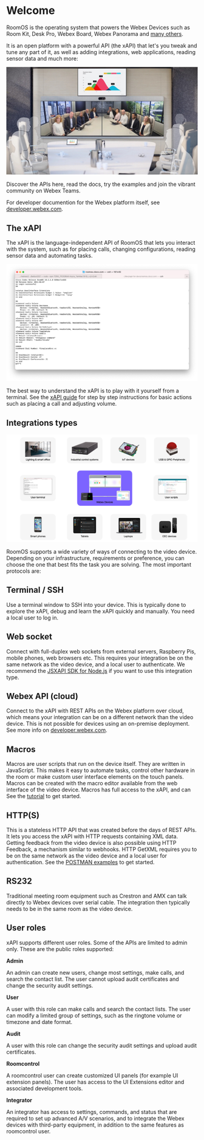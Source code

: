 # Welcome

RoomOS is the operating system that powers the Webex Devices such as Room Kit, Desk Pro, Webex Board, Webex Panorama and [many others](https://projectworkplace.cisco.com/).

It is an open platform with a powerful API (the xAPI) that let's you tweak and tune any part of it, as well as adding integrations, web applications, reading sensor data and much more:

<img src="/doc/images/meetingroom2.jpg" />

Discover the APIs here, read the docs, try the examples and join the vibrant community on Webex Teams.

For developer documention for the Webex platform itself, see [developer.webex.com](https://developer.webex.com).

## The xAPI

The xAPI is the language-independent API of RoomOS that lets you interact with the system, such as for placing calls, changing configurations, reading sensor data and automating tasks.

<img src="/doc/images/tshell.png" />

The best way to understand the xAPI is to play with it yourself from a terminal. See the [xAPI guide](/doc/xAPI.md) for step by step instructions for basic actions such as placing a call and adjusting volume.

## Integrations types

<img src="/doc/images/integrations.png" />

RoomOS supports a wide variety of ways of connecting to the video device. Depending on your infrastructure, requirements or preference, you can choose the one that best fits the task you are solving. The most important protocols are:

## Terminal / SSH

Use a terminal window to SSH into your device. This is typically done to explore the xAPI, debug and learn the xAPI quickly and manually. You need a local user to log in.

## Web socket

Connect with full-duplex web sockets from external servers, Raspberry Pis, mobile phones, web browsers etc. This requires your integration be on the same network as the video device, and a local user to authenticate. We recommend the [JSXAPI SDK for Node.js](/doc/JSXAPI/Intro.md) if you want to use this integration type.

## Webex API (cloud)

Connect to the xAPI with REST APIs on the Webex platform over cloud, which means your integration can be on a different network than the video device. This is not possible for devices using an on-premise deployment. See more info on [developer.webex.com](https://developer.webex.com/docs/api/v1/xapi).

## Macros

Macros are user scripts that run on the device itself. They are written in JavaScript. This makes it easy to automate tasks, control other hardware in the room or make custom user interface elements on the touch panels. Macros can be created with the macro editor available from the web interface of the video device. Macros has full access to the xAPI, and can  See the [tutorial](/doc/MacroTutorial) to get started.

## HTTP(S)

This is a stateless HTTP API that was created before the days of REST APIs. It lets you access the xAPI with HTTP requests containing XML data. Getting feedback from the video device is also possible using HTTP Feedback, a mechanism similar to webhooks. HTTP GetXML requires you to be on the same network as the video device and a local user for authentication. See the [POSTMAN examples](https://github.com/CiscoDevNet/postman-xapi) to get started.

## RS232

Traditional meeting room equipment such as Crestron and AMX can talk directly to Webex devices over serial cable. The integration then typically needs to be in the same room as the video device.

## User roles

xAPI supports different user roles. Some of the APIs are limited to admin only. These are the public roles supported:

**Admin**

An admin can create new users, change most settings, make calls, and search the contact list. The user cannot upload audit certificates and change the security audit settings.

**User**

A user with this role can make calls and search the contact lists. The user can modify a limited group of settings, such as the ringtone volume or timezone and date format.

**Audit**

A user with this role can change the security audit settings and upload audit certificates.

**Roomcontrol**

A roomcontrol user can create customized UI panels (for example UI extension panels). The user has access to the UI Extensions editor and associated development tools.

**Integrator**

An integrator has access to settings, commands, and status that are required to set up advanced A/V scenarios, and to integrate the Webex devices with third-party equipment, in addition to the same features as roomcontrol user.


<!--
## Deployments (onprem, cloud, edge)
## User roles
-->

